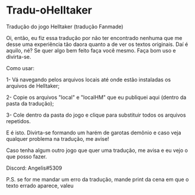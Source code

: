 # Tradu-oHelltaker
Tradução do jogo Helltaker (tradução Fanmade)

Oi, então, eu fiz essa tradução por não ter encontrado nenhuma que me desse uma experiência tão daora quanto a de ver os textos originais.
Daí é aquilo, né? Se quer algo bem feito faça você mesmo. Faça bom uso e divirta-se.

Como usar:

1- Vá navegando pelos arquivos locais até onde estão instaladas os arquivos de Helltaker;

2- Copie os arquivos "local" e "localHM" que eu publiquei aqui (dentro da pasta da tradução);

3- Cole dentro da pasta do jogo e clique para substituir todos os arquivos repetidos.

E é isto. Divirta-se formando um harém de garotas demônio e caso veja qualquer problema na tradução, me avise!

Caso tenha algum outro jogo que quer uma tradução, me avisa e eu vejo o que posso fazer.

Discord: Angelis#5309

P.S. se for me mandar um erro da tradução, mande print da cena em que o texto errado aparece, valeu 
